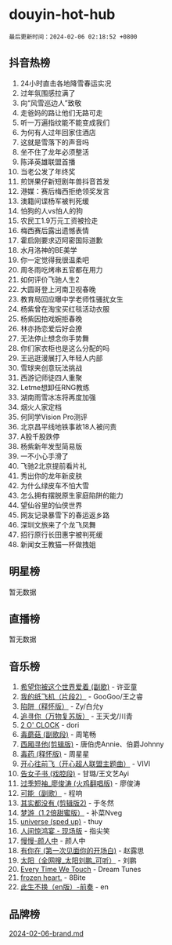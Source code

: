 # douyin-hot-hub

`最后更新时间：2024-02-06 02:18:52 +0800`

## 抖音热榜

1. 24小时直击各地降雪春运实况
1. 过年氛围感拉满了
1. 向“风雪巡边人”致敬
1. 走爸妈的路让他们无路可走
1. 听一万遍指纹能不能变成我们
1. 为何有人过年回家住酒店
1. 这就是雪落下的声音吗
1. 坐不住了龙年必须整活
1. 陈泽英雄联盟首播
1. 当老公发了年终奖
1. 煎饼果仔新短剧年兽抖音首发
1. 港媒：赛后梅西拒绝领奖发言
1. 澳籍间谍杨军被判死缓
1. 怕狗的人vs怕人的狗
1. 农民工1.9万元工资被捡走
1. 梅西赛后露出遗憾表情
1. 霍启刚要求迈阿密国际道歉
1. 水月洛神的BE美学
1. 你一定觉得我很温柔吧
1. 周冬雨吃烤串五官都在用力
1. 如何评价飞驰人生2
1. 大圆哥登上河南卫视春晚
1. 教育局回应曝中学老师性骚扰女生
1. 杨紫曾在淘宝买红毯活动衣服
1. 杨紫因拍戏婉拒春晚
1. 林亦扬恋爱后好会撩
1. 无法停止想念你手势舞
1. 你们家衣柜也是这么分配的吗
1. 王迅逛漫展打入年轻人内部
1. 雪球夹创意玩法挑战
1. 西游记师徒四人重聚
1. Letme想卸任RNG教练
1. 湖南雨雪冰冻将再度加强
1. 烟火人家定档
1. 何同学Vision Pro测评
1. 北京昌平线地铁事故18人被问责
1. A股千股跌停
1. 杨紫新年发型简易版
1. 一不小心手滑了
1. 飞驰2北京提前看片礼
1. 秀出你的龙年新皮肤
1. 为什么绿皮车不怕大雪
1. 怎么拥有摆脱原生家庭陷阱的能力
1. 望仙谷里的仙侠世界
1. 网友记录暴雪下的春运返乡路
1. 深圳文旅来了个龙飞凤舞
1. 招行原行长田惠宇被判死缓
1. 新闻女王教猫一杯做拽姐

## 明星榜

暂无数据

## 直播榜

暂无数据

## 音乐榜

1. [希望你被这个世界爱着 (副歌)](https://sf5-hl-cdn-tos.douyinstatic.com/obj/tos-cn-ve-2774/oUHCmWQfZlE3QQBKBeD8rCFLpJzPgCpImhsxMt) - 许亚童
1. [我的纸飞机（片段2）](https://sf5-hl-cdn-tos.douyinstatic.com/obj/tos-cn-ve-2774/oM2ZrKcg2CD5AeRB2gkeXOFB1IxAGJdZPazYHf) - GooGoo/王之睿
1. [陷阱（释怀版）](https://sf3-cdn-tos.douyinstatic.com/obj/tos-cn-ve-2774/oE8C21LeZrzKLDFfQYgMzx4GAIHageG5IzayY7) - Zy/白允y
1. [追寻你（万物复苏版）](https://sf5-hl-cdn-tos.douyinstatic.com/obj/tos-cn-ve-2774/oYeAZJsbjIDit9APmBg8u6uDUQnHmoCf3gbo74) - 王天戈/川青
1. [2 O' CLOCK](https://sf5-hl-cdn-tos.douyinstatic.com/obj/tos-cn-ve-2774/oIUBICeqlYQHTigCBOnCMlwBZJkgiBjt1oDfbg) - dori
1. [毒蘑菇 (副歌段)](https://sf3-cdn-tos.douyinstatic.com/obj/tos-cn-ve-2774/ocDEUsfdLjxnlFXtfogBCiQCEqYB7QZgZ8VViM) - 周笔畅
1. [西厢寻他(剪辑版)](https://sf6-cdn-tos.douyinstatic.com/obj/tos-cn-ve-2774/oUsAVfAQKlRNxEv5qxvIB8o5qmIWUcXbzJKJhw) - 唐伯虎Annie、伯爵Johnny
1. [毒药 (释怀版)](https://sf5-hl-cdn-tos.douyinstatic.com/obj/tos-cn-ve-2774/oYILMEAzspdZBIzy4frJNB8ZHPHWAhiwowd4Ad) - 周星星
1. [开心往前飞（开心超人联盟主题曲）](https://sf5-hl-cdn-tos.douyinstatic.com/obj/tos-cn-ve-2774/9d8fb7c82cf1421fb93a9fe925275e0a) - VIVI
1. [告女子书 (戏腔段)](https://sf5-hl-cdn-tos.douyinstatic.com/obj/tos-cn-ve-2774/osCCzFxWgstBDi92ZfBB4ht7gQENBmQMAl0eI6) - 甘璐/王文艺Ayi
1. [过季短袖_廖俊涛 (火鸡翻唱版)](https://sf5-hl-cdn-tos.douyinstatic.com/obj/tos-cn-ve-2774/ogQVJl0tRBKxQgZji7YClFEBrVDeHpPTWfCZbQ) - 廖俊涛
1. [可能（副歌）](https://sf3-cdn-tos.douyinstatic.com/obj/tos-cn-ve-2774/cde1731888894259b333569393c2fb51) - 程响
1. [其实都没有 (剪辑版2)](https://sf5-hl-cdn-tos.douyinstatic.com/obj/tos-cn-ve-2774/oEBNQenHZtBhxYjGgUDQk0BCHTigQafgFlbQ7k) - 于冬然
1. [梦游（1.2倍甜蜜版）](https://sf3-cdn-tos.douyinstatic.com/obj/tos-cn-ve-2774/o4gyAUm8hwufoEABmwVIiQtHsFuGzAEEWtNMzo) - 补菜Nveg
1. [universe (sped up)](https://sf6-cdn-tos.douyinstatic.com/obj/tos-cn-ve-2774/oIQnurQLDCsdYeegkM4CKuVb23MZBXtX6QB8bv) - thuy
1. [人间惊鸿宴 - 现场版](https://sf5-hl-cdn-tos.douyinstatic.com/obj/tos-cn-ve-2774/osF4mrPePAf2Yv8Wfr5fATCHZwL5h1QiGQAKwz) - 指尖笑
1. [慢慢-颜人中](https://sf3-cdn-tos.douyinstatic.com/obj/tos-cn-ve-2774/ocjHNfBXdBxQNC8ZGAeoLMFTUgtBg8bkExunDC) - 颜人中
1. [有你在 (第一次见面你的开场白)](https://sf5-hl-cdn-tos.douyinstatic.com/obj/tos-cn-ve-2774/oAthrQ3ClJBfI57uBoFEgNDYtNCZ0TSYQQfxQ0) - 赵露思
1. [太阳（全网搜_太阳刘鹏_可听）](https://sf3-cdn-tos.douyinstatic.com/obj/tos-cn-ve-2774/ogWbyIQnlBFImVbeDocRdCIYtBHlbJXgfZMvgz) - 刘鹏
1. [Every Time We Touch](https://sf5-hl-cdn-tos.douyinstatic.com/obj/tos-cn-ve-2774/ogN6lUKQeBBfEVhIOMikG1CcJjugxk1tztZyhP) - Dream Tunes
1. [frozen heart.](https://sf5-hl-cdn-tos.douyinstatic.com/obj/tos-cn-ve-2774/oIIWJfyjIACZA9zQMtnJ6hQQhFC4vhCupoRBsO) - 8Bite
1. [此生不换（en版）-前奏](https://sf3-cdn-tos.douyinstatic.com/obj/tos-cn-ve-2774/oMDvUGwhKrKYDEqXiMYEwxZqBWIJFA92CiLAO) - en

## 品牌榜

[2024-02-06-brand.md](2024-02-06-brand.md)
